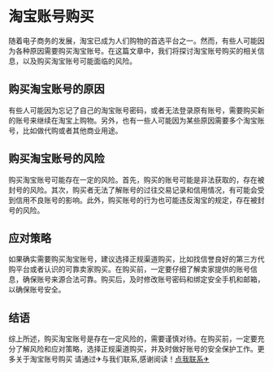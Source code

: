 # 淘宝账号购买

随着电子商务的发展，淘宝已成为人们购物的首选平台之一。然而，有些人可能因为各种原因需要购买淘宝账号。在这篇文章中，我们将探讨淘宝账号购买的相关信息，以及购买淘宝账号可能面临的风险。

## 购买淘宝账号的原因

有些人可能因为忘记了自己的淘宝账号密码，或者无法登录原有账号，需要购买新的账号来继续在淘宝上购物。另外，也有一些人可能因为某些原因需要多个淘宝账号，比如做代购或者其他商业用途。

## 购买淘宝账号的风险

购买淘宝账号可能存在一定的风险。首先，购买的账号可能是非法获取的，存在被封号的风险。其次，购买者无法了解账号的过往交易记录和信用情况，有可能会受到信用不良账号的影响。此外，购买账号的行为也可能违反淘宝的规定，存在被封号的风险。

## 应对策略

如果确实需要购买淘宝账号，建议选择正规渠道购买，比如找信誉良好的第三方代购平台或者认识的可靠卖家购买。在购买前，一定要仔细了解卖家提供的账号信息，确保账号来源合法可靠。购买后，及时修改账号密码和绑定安全手机和邮箱，以确保账号安全。

## 结语

综上所述，购买淘宝账号是存在一定风险的，需要谨慎对待。在购买前，一定要充分了解风险和应对策略，选择正规渠道购买，并及时做好账号的安全保护工作。更多关于淘宝账号购买 请通过✈与我们联系,感谢阅读！[点我联系✈](https://auth.G208.com)